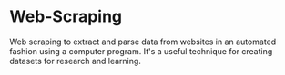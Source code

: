 # Web-Scraping
Web scraping to extract and parse data from websites in an automated
fashion using a computer program. It's a useful technique for creating datasets for research
and learning.
